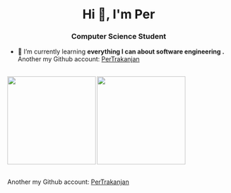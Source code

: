 <h1 align="center">Hi 👋, I'm Per</h1>
<h3 align="center">Computer Science Student</h3>

- 🌱 I’m currently learning **everything I can about software engineering .**
Another my Github account: [PerTrakanjan](https://github.com/PerTrakanjan)
<br />

<a href="https://github.com/Perthanakrit">
  <img height=200 width=auto align="left" src="https://github-readme-stats.vercel.app/api?username=Perthanakrit&show_icons=true&theme=default#gh-light-mode-only" />
  <img height=200 width=auto align="center" src="https://github-readme-stats.vercel.app/api/top-langs/?username=Perthanakrit&langs_count=8&size_weight=0.5&count_weight=0.5&layout=compact&hide=ipynb"/>
</a>
 
<br />
<br />

Another my Github account: [PerTrakanjan](https://github.com/PerTrakanjan)

